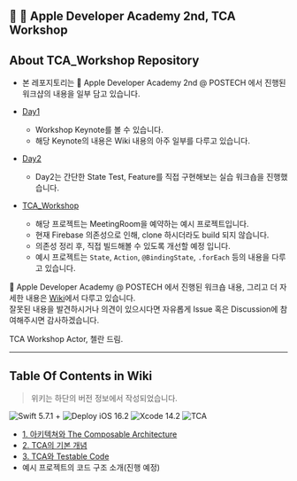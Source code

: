 📍  Apple Developer Academy 2nd, TCA Workshop
---
## About TCA_Workshop Repository
- 본 레포지토리는  Apple Developer Academy 2nd @ POSTECH 에서 진행된 워크샵의 내용을 일부 담고 있습니다.

- [Day1](https://github.com/ValseLee/TCA_Workshop/tree/main/TCAWorkshop/Day1)
  - Workshop Keynote를 볼 수 있습니다.
  - 해당 Keynote의 내용은 Wiki 내용의 아주 일부를 다루고 있습니다.
- [Day2](https://github.com/ValseLee/TCA_Workshop/tree/main/TCAWorkshop/Day2/loginFeature)
  - Day2는 간단한 State Test, Feature를 직접 구현해보는 실습 워크숍을 진행했습니다.
- [TCA_Workshop](https://github.com/ValseLee/TCA_Workshop/tree/main/TCAWorkshop/TCAWorkshop)
  - 해당 프로젝트는 MeetingRoom을 예약하는 예시 프로젝트입니다.
  - 현재 Firebase 의존성으로 인해, clone 하시더라도 build 되지 않습니다.
  - 의존성 정리 후, 직접 빌드해볼 수 있도록 개선할 예정 입니다.
  - 예시 프로젝트는 `State`, `Action`, `@BindingState`, `.forEach` 등의 내용을 다루고 있습니다.

 Apple Developer Academy @ POSTECH 에서 진행된 워크숍 내용, 그리고 더 자세한 내용은 [Wiki](https://github.com/ValseLee/TCA_Workshop/wiki)에서 다루고 있습니다. <br>
잘못된 내용을 발견하시거나 의견이 있으시다면 자유롭게 Issue 혹은 Discussion에 참여해주시면 감사하겠습니다.

TCA Workshop Actor, 첼란 드림.

---

## Table Of Contents in Wiki
> 위키는 하단의 버전 정보에서 작성되었습니다.

![Swift 5.7.1 +](https://img.shields.io/badge/Swift-5.7.1+-orange?logo=swift)
![Deploy iOS 16.2](https://img.shields.io/badge/iOS-16.2-blue)
![Xcode 14.2](https://img.shields.io/badge/Xcode-14.2-blue?logo=xcode)
![TCA](https://img.shields.io/badge/TCA-1.0.0-blue)

- [1. 아키텍쳐와 The Composable Architecture](https://github.com/ValseLee/TCA_Workshop/wiki/%EC%95%84%ED%82%A4%ED%85%8D%EC%B3%90%EC%99%80-The-Composable-Architecture)
- [2. TCA의 기본 개념](https://github.com/ValseLee/TCA_Workshop/wiki/2.-TCA%EC%9D%98-%EA%B8%B0%EB%B3%B8-%EA%B0%9C%EB%85%90)
- [3. TCA와 Testable Code](https://github.com/ValseLee/TCA_Workshop/wiki/3.-TCA%EC%99%80-Testable-Code)
- 예시 프로젝트의 코드 구조 소개(진행 예정)
